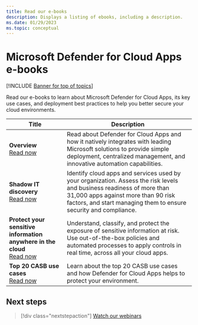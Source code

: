 ```yaml
---
title: Read our e-books 
description: Displays a listing of ebooks, including a description.
ms.date: 01/29/2023
ms.topic: conceptual
---
```

# Microsoft Defender for Cloud Apps e-books

[!INCLUDE [Banner for top of topics](includes/banner.md)]

Read our e-books to learn about Microsoft Defender for Cloud Apps, its key use cases, and deployment best practices to help you better secure your cloud environments.

| Title | Description |
| --- | --- |
| **Overview** <br> [Read now](https://go.microsoft.com/fwlink/p/?linkid=2079728) | Read about Defender for Cloud Apps and how it natively integrates with leading Microsoft solutions to provide simple deployment, centralized management, and innovative automation capabilities. |
| **Shadow IT discovery** <br> [Read now](https://go.microsoft.com/fwlink/p/?linkid=2079805) | Identify cloud apps and services used by your organization. Assess the risk levels and business readiness of more than 31,000 apps against more than 90 risk factors, and start managing them to ensure security and compliance. |
| **Protect your sensitive information anywhere in the cloud** <br> [Read now](https://go.microsoft.com/fwlink/p/?linkid=2079808) | Understand, classify, and protect the exposure of sensitive information at risk. Use out-of-the-box policies and automated processes to apply controls in real time, across all your cloud apps. |
| **Top 20 CASB use cases** <br> [Read now](https://go.microsoft.com/fwlink/p/?linkid=2099428) | Learn about the top 20 CASB use cases and how Defender for Cloud Apps helps to protect your environment. |

## Next steps

> [!div class="nextstepaction"]
> [Watch our webinars](webinars.md)
